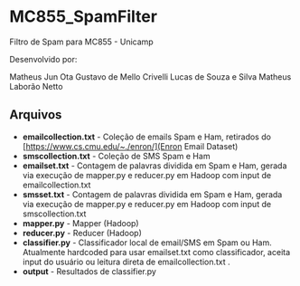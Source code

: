 # MC855_SpamFilter
Filtro de Spam para MC855 - Unicamp

Desenvolvido por:

Matheus Jun Ota
Gustavo de Mello Crivelli
Lucas de Souza e Silva
Matheus Laborão Netto

## Arquivos

* **emailcollection.txt** - Coleção de emails Spam e Ham, retirados do [https://www.cs.cmu.edu/~./enron/](Enron Email Dataset)
* **smscollection.txt** - Coleção de SMS Spam e Ham
* **emailset.txt** - Contagem de palavras dividida em Spam e Ham, gerada via execução de mapper.py e reducer.py em Hadoop com input de emailcollection.txt
* **smsset.txt** - Contagem de palavras dividida em Spam e Ham, gerada via execução de mapper.py e reducer.py em Hadoop com input de smscollection.txt
* **mapper.py** - Mapper (Hadoop)
* **reducer.py** - Reducer (Hadoop)
* **classifier.py** - Classificador local de email/SMS em Spam ou Ham. Atualmente hardcoded para usar emailset.txt como classificador, aceita input do usuário ou leitura direta de emailcollection.txt .
* **output** - Resultados de classifier.py
